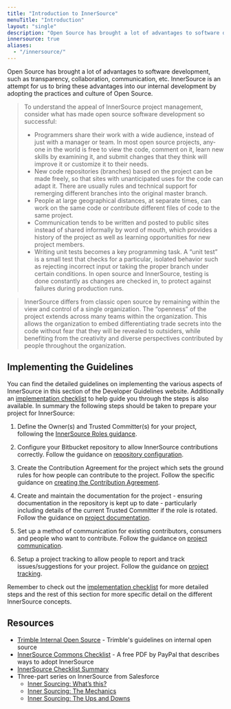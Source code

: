 ```yaml
---
title: "Introduction to InnerSource"
menuTitle: "Introduction"
layout: "single"
description: "Open Source has brought a lot of advantages to software development, such as transparency, collaboration, communication, etc."
innersource: true
aliases:
  - "/innersource/"
---
```


Open Source has brought a lot of advantages to software development, such as transparency, collaboration, communication, etc. InnerSource is an attempt for us to bring these advantages into our internal development by adopting the practices and culture of Open Source.

> To understand the appeal of InnerSource project management, consider what has made open source software development so successful:
>
> - Programmers share their work with a wide audience, instead of just with a manager or team. In most open source projects, any‐ one in the world is free to view the code, comment on it, learn new skills by examining it, and submit changes that they think will improve it or customize it to their needs.
> - New code repositories (branches) based on the project can be made freely, so that sites with unanticipated uses for the code can adapt it. There are usually rules and technical support for remerging different branches into the original master branch.
> - People at large geographical distances, at separate times, can work on the same code or contribute different files of code to the same project.
> - Communication tends to be written and posted to public sites instead of shared informally by word of mouth, which provides a history of the project as well as learning opportunities for new project members.
> - Writing unit tests becomes a key programming task. A “unit test” is a small test that checks for a particular, isolated behavior such as rejecting incorrect input or taking the proper branch under certain conditions. In open source and InnerSource, testing is done constantly as changes are checked in, to protect against failures during production runs.

> InnerSource differs from classic open source by remaining within the view and control of a single organization. The “openness” of the project extends across many teams within the organization. This allows the organization to embed differentiating trade secrets into the code without fear that they will be revealed to outsiders, while benefiting from the creativity and diverse perspectives contributed by people throughout the organization.

<!--
Oram, A (2015) **Getting Started With InnerSource.** O'Reilly Media.
Get your free copy [here](https://www.oreilly.com/programming/free/getting-started-with-innersource.csp)
-->

## Implementing the Guidelines

You can find the detailed guidelines on implementing the various aspects of InnerSource in this section of the Developer Guidelines website. Additionally an [implementation checklist](/innersource/implementation-checklist/) to help guide you through the steps is also available. In summary the following steps should be taken to prepare your project for InnerSource:

1. Define the Owner(s) and Trusted Committer(s) for your project, following the [InnerSource Roles guidance](/innersource/innersource-roles/).

2. Configure your Bitbucket repository to allow InnerSource contributions correctly. Follow the guidance on [repository configuration](/innersource/repository-configuration/).

3. Create the Contribution Agreement for the project which sets the ground rules for how people can contribute to the project. Follow the specific guidance on [creating the Contribution Agreement](/innersource/contribution-agreements/).

4. Create and maintain the documentation for the project - ensuring documentation in the repository is kept up to date - particularly including details of the current Trusted Committer if the role is rotated. Follow the guidance on [project documentation](/innersource/project-documentation/).

5. Set up a method of communication for existing contributors, consumers and people who want to contribute. Follow the guidance on [project communication](/innersource/project-communication/).

6. Setup a project tracking to allow people to report and track issues/suggestions for your project. Follow the guidance on [project tracking](/innersource/project-tracking/).

Remember to check out the [implementation checklist](/innersource/implementation-checklist/) for more detailed steps and the rest of this section for more specific detail on the different InnerSource concepts.

## Resources

- [Trimble Internal Open Source](../development-practises/internal-open-source.md) - Trimble's guidelines on internal open source
- [InnerSource Commons Checklist](http://innersourcecommons.org/checklist/) - A free PDF by PayPal that describes ways to adopt InnerSource
- [InnerSource Checklist Summary](https://github.com/commonality/generator-community/wiki/InnerSource-checklist)
- Three-part series on InnerSource from Salesforce
  - [Inner Sourcing: What’s this?](https://engineering.salesforce.com/inner-sourcing-whats-this-ef2220ae59ec)
  - [Inner Sourcing: The Mechanics](https://engineering.salesforce.com/inner-sourcing-the-mechanics-c0b1421230fd)
  - [Inner Sourcing: The Ups and Downs](https://engineering.salesforce.com/inner-sourcing-the-ups-and-downs-3d443d5417b9)

